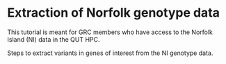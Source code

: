 # Extraction of Norfolk genotype data

This tutorial is meant for GRC members who have access to the Norfolk Island (NI) data in the QUT HPC. 

Steps to extract variants in genes of interest from the NI genotype data. 

